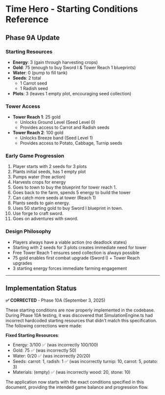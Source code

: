# Time Hero - Starting Conditions Reference
## Phase 9A Update

### Starting Resources
- **Energy**: 3 (gain through harvesting crops)
- **Gold**: 75 (enough to buy Sword I & Tower Reach 1 blueprints)
- **Water**: 0 (pump to fill tank)
- **Seeds**: 2 total
  - 1 Carrot seed
  - 1 Radish seed
- **Plots**: 3 (leaves 1 empty plot, encouraging seed collection)

### Tower Access
- **Tower Reach 1**: 25 gold
  - Unlocks Ground Level (Seed Level 0)
  - Provides access to Carrot and Radish seeds
- **Tower Reach 2**: 100 gold
  - Unlocks Breeze band (Seed Level 1)
  - Provides access to Potato, Cabbage, Turnip seeds

### Early Game Progression
1. Player starts with 2 seeds for 3 plots
2. Plants initial seeds, has 1 empty plot
3. Pumps water (free action)
4. Harvests crops for energy
5. Goes to town to buy the blueprint for tower reach 1.
6. Goes back to the farm, spends 5 energy to build the tower
7. Can catch more seeds at tower (Reach 1)
8. Plants seeds to gain energy.
9. Uses 50 starting gold to buy Sword I blueprint in town.
10. Use forge to craft sword.
11. Goes on adventures with sword. 

### Design Philosophy
- Players always have a viable action (no deadlock states)
- Starting with 2 seeds for 3 plots creates immediate need for tower
- Free Tower Reach 1 ensures seed collection is always possible
- 75 gold enables first combat upgrade (Sword I) + Tower Reach upgrades
- 3 starting energy forces immediate farming engagement

---

## Implementation Status

**✅ CORRECTED** - Phase 10A (September 3, 2025)

These starting conditions are now properly implemented in the codebase. During Phase 10A testing, it was discovered that SimulationEngine.ts had incorrect hardcoded starting resources that didn't match this specification. The following corrections were made:

**Fixed Starting Resources**:
- Energy: 3/100 ✅ (was incorrectly 100/100)
- Gold: 75 ✅ (was incorrectly 50)
- Water: 0/20 ✅ (was incorrectly 20/20)
- Seeds: carrot: 1, radish: 1 ✅ (was incorrectly turnip: 10, carrot: 5, potato: 3)
- Materials: (empty) ✅ (was incorrectly wood: 20, stone: 10)

The application now starts with the exact conditions specified in this document, providing the intended game balance and progression flow.
